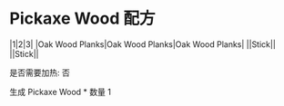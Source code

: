 # Pickaxe Wood 配方

|1|2|3|
|Oak Wood Planks|Oak Wood Planks|Oak Wood Planks|
||Stick||
||Stick||

是否需要加热: 否

生成 Pickaxe Wood * 数量 1

